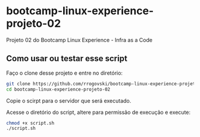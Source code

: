 # bootcamp-linux-experience-projeto-02
Projeto 02 do Bootcamp Linux Experience - Infra as a Code

## Como usar ou testar esse script

Faço o clone desse projeto e entre no diretório:

```sh
git clone https://github.com/rrogovski/bootcamp-linux-experience-projeto-02.git
cd bootcamp-linux-experience-projeto-02
```

Copie o scirpt para o servidor que será executado.

Acesse o diretório do script, altere para permissão de execução e execute:

```sh
chmod +x script.sh
./script.sh
```


